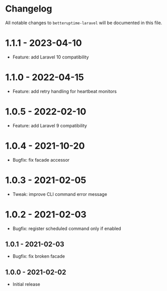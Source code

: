 # Changelog

All notable changes to `betteruptime-laravel` will be documented in this file.

# 1.1.1 - 2023-04-10

- Feature: add Laravel 10 compatibility

# 1.1.0 - 2022-04-15

- Feature: add retry handling for heartbeat monitors

# 1.0.5 - 2022-02-10

- Feature: add Laravel 9 compatibility

# 1.0.4 - 2021-10-20

- Bugfix: fix facade accessor

# 1.0.3 - 2021-02-05

- Tweak: improve CLI command error message

# 1.0.2 - 2021-02-03

- Bugfix: register scheduled command only if enabled

## 1.0.1 - 2021-02-03

- Bugfix: fix broken facade

## 1.0.0 - 2021-02-02

- Initial release
